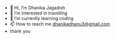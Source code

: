 - 👋 Hi, I’m Dhanika Jagadish
- 👀 I’m interested in travelling
- 🌱 I’m currently learning coding
- 📫 How to reach me dhanikadhanu3@gmail.com
-  thank you
<!---
Dhanikadhanu7/Dhanikadhanu7 is a ✨ special ✨ repository because its `README.md` (this file) appears on your GitHub profile.
You can click the Preview link to take a look at your changes.
--->
